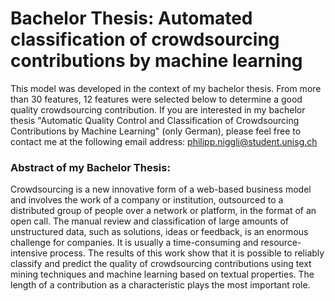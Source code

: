 # Bachelor Thesis: Automated classification of crowdsourcing contributions by machine learning
This model was developed in the context of my bachelor thesis. From more than 30 features, 12 features were selected below to determine a good quality crowdsourcing contribution. If you are interested in my bachelor thesis "Automatic Quality Control and Classification of Crowdsourcing Contributions by Machine Learning" (only German), please feel free to contact me at the following email address: philipp.niggli@student.unisg.ch
### Abstract of my Bachelor Thesis:
Crowdsourcing is a new innovative form of a web-based business model and involves the work of a company or institution, outsourced to a distributed group of people over a network or platform, in the format of an open call. The manual review and classification of large amounts of unstructured data, such as solutions, ideas or feedback, is an enormous challenge for companies. It is usually a time-consuming and resource-intensive process. The results of this work show that it is possible to reliably classify and predict the quality of crowdsourcing contributions using text mining techniques and machine learning based on textual properties. The length of a contribution as a characteristic plays the most important role.
